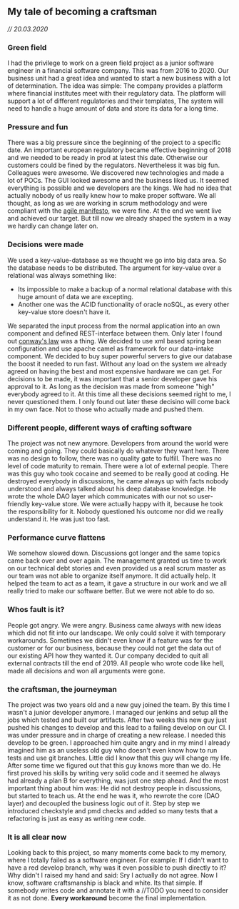 ## My tale of becoming a craftsman
*// 20.03.2020*

### Green field
I had the privilege to work on a green field project as a junior software engineer in a financial software company. This was from 2016 to 2020.
Our business unit had a great idea and wanted to start a new business with a lot of determination.
The idea was simple: The company provides a platform where financial institutes meet with their regulatory data. The platform will support a lot of different regulatories and their templates, 
The system will need to handle a huge amount of data and store its data for a long time.

### Pressure and fun
There was a big pressure since the beginning of the project to a specific date. An important european regulatory became effective beginning of 2018 and we needed to be ready in prod at latest this date. Otherwise our customers could be fined by the regulators.
Nevertheless it was big fun. Colleagues were awesome. We discovered new technologies and made a lot of POCs. The GUI looked awesome and the business liked us. It seemed everything is possible and we developers are the kings. 
We had no idea that actually nobody of us really knew how to make proper software.
We all thought, as long as we are working in scrum methodology and were compliant with the [agile manifesto](https://agilemanifesto.org/), we were fine.
At the end we went live and achieved our target. But till now we already shaped the system in a way we hardly can change later on.

### Decisions were made
We used a key-value-database as we thought we go into big data area. So the database needs to be distributed. 
The argument for key-value over a relational was always something like:
 
* Its impossible to make a backup of a normal relational database with this huge amount of data we are excepting. 
* Another one was the ACID functionality of oracle noSQL, as every other key-value store doesn't have it.

We separated the input process from the normal application into an own component and defined REST-interface between them. Only later I found out [conway's law](http://www.melconway.com/Home/Conways_Law.html) was a thing. 
We decided to use xml based spring bean configuration and use apache camel as framework for our data-intake component. 
We decided to buy super powerful servers to give our database the boost it needed to run fast. Without any load on the system we already agreed on having the best and most expensive hardware we can get.
For decisions to be made, it was important that a senior developer gave his approval to it. As long as the decision was made from someone "high" everybody agreed to it. 
At this time all these decisions seemed right to me, I never questioned them. I only found out later these decisino will come back in my own face. Not to those who actually made and pushed them.

### Different people, different ways of crafting software
The project was not new anymore. Developers from around the world were coming and going. They could basically do whatever they want here. There was no design to follow, there was no quality gate to fulfill. There was no level of code maturity to remain.
There were a lot of external people. There was this guy who took cocaine and seemed to be really good at coding. He destroyed everybody in discussions, he came always up with facts nobody understood and always talked about his deep database knowledge.
He wrote the whole DAO layer which communicates with our not so user-friendly key-value store. We were actually happy with it, because he took the responsibility for it. Nobody questioned his outcome nor did we really understand it. He was just too fast. 
 
### Performance curve flattens
We somehow slowed down. Discussions got longer and the same topics came back over and over again.
The management granted us time to work on our technical debt stories and even provided us a real scrum master as our team was not able to organize itself anymore. It did actually help. It helped the team to act as a team, it gave a structure in our work and we all really tried to make our software better.
But we were not able to do so.

### Whos fault is it? 
People got angry. We were angry. Business came always with new ideas which did not fit into our landscape. We only could solve it with temporary workarounds. 
Sometimes we didn't even know if a feature was for the customer or for our business, because they could not get the data out of our existing API how they wanted it. 
Our company decided to quit all external contracts till the end of 2019. All people who wrote code like hell, made all decisions and won all arguments were gone.  
 
### the craftsman, the journeyman
The project was two years old and a new guy joined the team. By this time I wasn't a junior developer anymore. I managed our jenkins and setup all the jobs which tested and built our artifacts.
After two weeks this new guy just pushed his changes to develop and this lead to a failing develop on our CI. I was under pressure and in charge of creating a new release. I needed this develop to be green.
I approached him quite angry and in my mind I already imagined him as an useless old guy who doesn't even know how to run tests and use git branches. Little did I know that this guy will change my life.
After some time we figured out that this guy knows more than we do. He first proved his skills by writing very solid code and it seemed he always had already a plan B for everything, was just one step ahead.
And the most important thing about him was: He did not destroy people in discussions, but started to teach us. 
At the end he was it, who rewrote the core (DAO layer) and decoupled the business logic out of it. Step by step we introduced checkstyle and pmd checks and added so many tests that a refactoring is just as easy as writing new code.  

### It is all clear now
Looking back to this project, so many moments come back to my memory, where I totally failed as a software engineer. 
For example: If I didn't want to have a red develop branch, why was it even possible to push directly to it? Why didn't I raised my hand and said: Sry I actually do not agree.
Now I know, software craftsmanship is black and white. Its that simple. If somebody writes code and annotate it with a //TODO you need to consider it as not done. **Every workaround** become the final implementation.